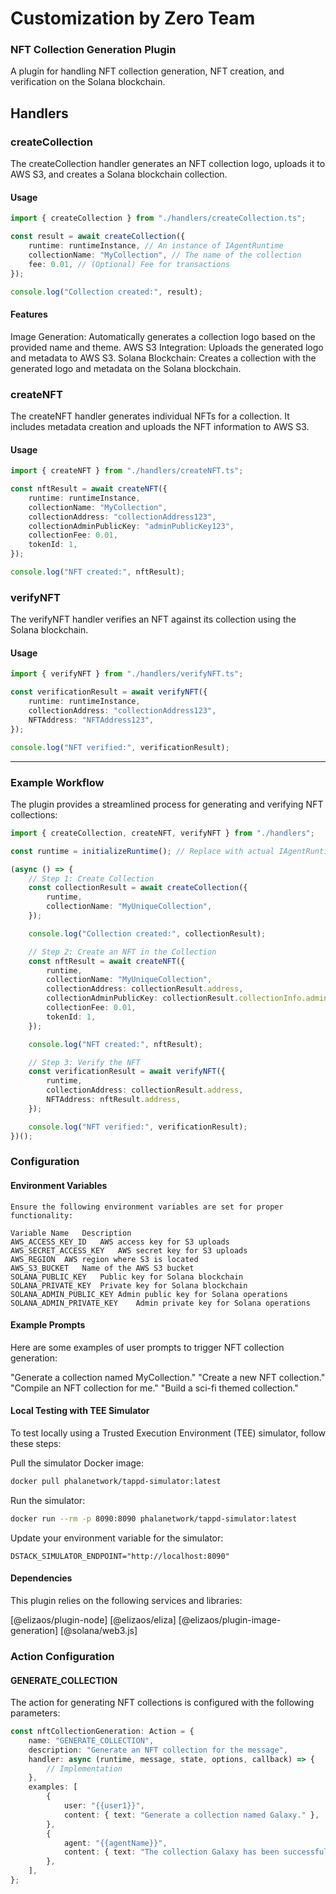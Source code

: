 # Customization by Zero Team

### NFT Collection Generation Plugin

A plugin for handling NFT collection generation, NFT creation, and verification on the Solana blockchain.

## Handlers

### createCollection
The createCollection handler generates an NFT collection logo, uploads it to AWS S3, and creates a Solana blockchain collection.

#### Usage
```typescript
import { createCollection } from "./handlers/createCollection.ts";

const result = await createCollection({
    runtime: runtimeInstance, // An instance of IAgentRuntime
    collectionName: "MyCollection", // The name of the collection
    fee: 0.01, // (Optional) Fee for transactions
});

console.log("Collection created:", result);
```

#### Features

Image Generation: Automatically generates a collection logo based on the provided name and theme.
AWS S3 Integration: Uploads the generated logo and metadata to AWS S3.
Solana Blockchain: Creates a collection with the generated logo and metadata on the Solana blockchain.
### createNFT
The createNFT handler generates individual NFTs for a collection. It includes metadata creation and uploads the NFT information to AWS S3.

#### Usage

```typescript
import { createNFT } from "./handlers/createNFT.ts";

const nftResult = await createNFT({
    runtime: runtimeInstance,
    collectionName: "MyCollection",
    collectionAddress: "collectionAddress123",
    collectionAdminPublicKey: "adminPublicKey123",
    collectionFee: 0.01,
    tokenId: 1,
});

console.log("NFT created:", nftResult);
```

### verifyNFT

The verifyNFT handler verifies an NFT against its collection using the Solana blockchain.

#### Usage

```typescript
import { verifyNFT } from "./handlers/verifyNFT.ts";

const verificationResult = await verifyNFT({
    runtime: runtimeInstance,
    collectionAddress: "collectionAddress123",
    NFTAddress: "NFTAddress123",
});

console.log("NFT verified:", verificationResult);
````
---

### Example Workflow

The plugin provides a streamlined process for generating and verifying NFT collections:

```typescript
import { createCollection, createNFT, verifyNFT } from "./handlers";

const runtime = initializeRuntime(); // Replace with actual IAgentRuntime initialization

(async () => {
    // Step 1: Create Collection
    const collectionResult = await createCollection({
        runtime,
        collectionName: "MyUniqueCollection",
    });

    console.log("Collection created:", collectionResult);

    // Step 2: Create an NFT in the Collection
    const nftResult = await createNFT({
        runtime,
        collectionName: "MyUniqueCollection",
        collectionAddress: collectionResult.address,
        collectionAdminPublicKey: collectionResult.collectionInfo.adminPublicKey,
        collectionFee: 0.01,
        tokenId: 1,
    });

    console.log("NFT created:", nftResult);

    // Step 3: Verify the NFT
    const verificationResult = await verifyNFT({
        runtime,
        collectionAddress: collectionResult.address,
        NFTAddress: nftResult.address,
    });

    console.log("NFT verified:", verificationResult);
})();
```

### Configuration

#### Environment Variables
```
Ensure the following environment variables are set for proper functionality:

Variable Name	Description
AWS_ACCESS_KEY_ID	AWS access key for S3 uploads
AWS_SECRET_ACCESS_KEY	AWS secret key for S3 uploads
AWS_REGION	AWS region where S3 is located
AWS_S3_BUCKET	Name of the AWS S3 bucket
SOLANA_PUBLIC_KEY	Public key for Solana blockchain
SOLANA_PRIVATE_KEY	Private key for Solana blockchain
SOLANA_ADMIN_PUBLIC_KEY	Admin public key for Solana operations
SOLANA_ADMIN_PRIVATE_KEY	Admin private key for Solana operations
```
#### Example Prompts

Here are some examples of user prompts to trigger NFT collection generation:

"Generate a collection named MyCollection."
"Create a new NFT collection."
"Compile an NFT collection for me."
"Build a sci-fi themed collection."


#### Local Testing with TEE Simulator

To test locally using a Trusted Execution Environment (TEE) simulator, follow these steps:

Pull the simulator Docker image:
``` bash
docker pull phalanetwork/tappd-simulator:latest
```
Run the simulator:

``` bash
docker run --rm -p 8090:8090 phalanetwork/tappd-simulator:latest
```
Update your environment variable for the simulator:

```env
DSTACK_SIMULATOR_ENDPOINT="http://localhost:8090"
```

#### Dependencies

This plugin relies on the following services and libraries:

[@elizaos/plugin-node]
[@elizaos/eliza]
[@elizaos/plugin-image-generation]
[@solana/web3.js]

### Action Configuration

#### GENERATE_COLLECTION
The action for generating NFT collections is configured with the following parameters:

```typescript
const nftCollectionGeneration: Action = {
    name: "GENERATE_COLLECTION",
    description: "Generate an NFT collection for the message",
    handler: async (runtime, message, state, options, callback) => {
        // Implementation
    },
    examples: [
        {
            user: "{{user1}}",
            content: { text: "Generate a collection named Galaxy." },
        },
        {
            agent: "{{agentName}}",
            content: { text: "The collection Galaxy has been successfully created." },
        },
    ],
};
```
